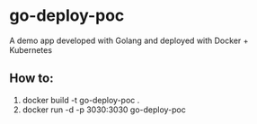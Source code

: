 # go-deploy-poc
A demo app developed with Golang and deployed with Docker + Kubernetes 

## How to:
1. docker build -t go-deploy-poc .
2. docker run -d -p 3030:3030 go-deploy-poc